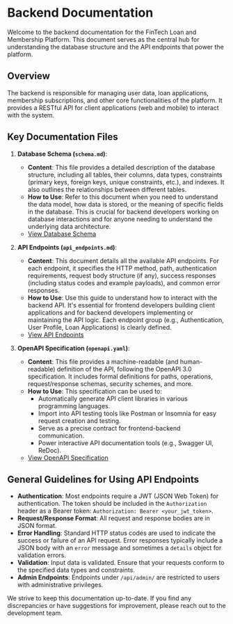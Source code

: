 # Backend Documentation

Welcome to the backend documentation for the FinTech Loan and Membership Platform. This document serves as the central hub for understanding the database structure and the API endpoints that power the platform.

## Overview

The backend is responsible for managing user data, loan applications, membership subscriptions, and other core functionalities of the platform. It provides a RESTful API for client applications (web and mobile) to interact with the system.

## Key Documentation Files

1.  **Database Schema (`schema.md`)**:
    *   **Content**: This file provides a detailed description of the database structure, including all tables, their columns, data types, constraints (primary keys, foreign keys, unique constraints, etc.), and indexes. It also outlines the relationships between different tables.
    *   **How to Use**: Refer to this document when you need to understand the data model, how data is stored, or the meaning of specific fields in the database. This is crucial for backend developers working on database interactions and for anyone needing to understand the underlying data architecture.
    *   [View Database Schema](./schema.md)

2.  **API Endpoints (`api_endpoints.md`)**:
    *   **Content**: This document details all the available API endpoints. For each endpoint, it specifies the HTTP method, path, authentication requirements, request body structure (if any), success responses (including status codes and example payloads), and common error responses.
    *   **How to Use**: Use this guide to understand how to interact with the backend API. It's essential for frontend developers building client applications and for backend developers implementing or maintaining the API logic. Each endpoint group (e.g., Authentication, User Profile, Loan Applications) is clearly defined.
    *   [View API Endpoints](./api_endpoints.md)

3.  **OpenAPI Specification (`openapi.yaml`)**:
    *   **Content**: This file provides a machine-readable (and human-readable) definition of the API, following the OpenAPI 3.0 specification. It includes formal definitions for paths, operations, request/response schemas, security schemes, and more.
    *   **How to Use**: This specification can be used to:
        *   Automatically generate API client libraries in various programming languages.
        *   Import into API testing tools like Postman or Insomnia for easy request creation and testing.
        *   Serve as a precise contract for frontend-backend communication.
        *   Power interactive API documentation tools (e.g., Swagger UI, ReDoc).
    *   [View OpenAPI Specification](./openapi.yaml)

## General Guidelines for Using API Endpoints

*   **Authentication**: Most endpoints require a JWT (JSON Web Token) for authentication. The token should be included in the `Authorization` header as a Bearer token: `Authorization: Bearer <your_jwt_token>`.
*   **Request/Response Format**: All request and response bodies are in JSON format.
*   **Error Handling**: Standard HTTP status codes are used to indicate the success or failure of an API request. Error responses typically include a JSON body with an `error` message and sometimes a `details` object for validation errors.
*   **Validation**: Input data is validated. Ensure that your requests conform to the specified data types and constraints.
*   **Admin Endpoints**: Endpoints under `/api/admin/` are restricted to users with administrative privileges.

We strive to keep this documentation up-to-date. If you find any discrepancies or have suggestions for improvement, please reach out to the development team.
